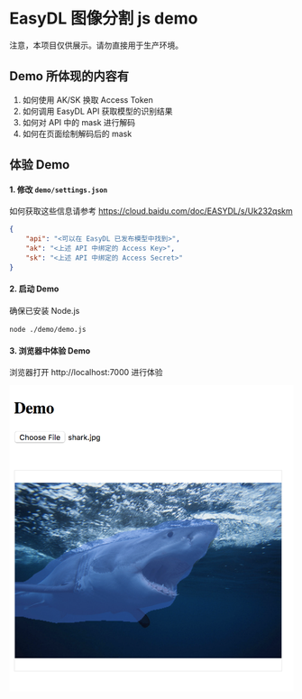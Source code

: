 # EasyDL 图像分割 js demo

注意，本项目仅供展示。请勿直接用于生产环境。

## Demo 所体现的内容有

1. 如何使用 AK/SK 换取 Access Token
2. 如何调用 EasyDL API 获取模型的识别结果
3. 如何对 API 中的 mask 进行解码
4. 如何在页面绘制解码后的 mask

## 体验 Demo

#### 1. 修改 `demo/settings.json`

如何获取这些信息请参考 https://cloud.baidu.com/doc/EASYDL/s/Uk232qskm

```json
{
    "api": "<可以在 EasyDL 已发布模型中找到>",
    "ak": "<上述 API 中绑定的 Access Key>",
    "sk": "<上述 API 中绑定的 Access Secret>"
}
```

#### 2. 启动 Demo

确保已安装 Node.js

`node ./demo/demo.js`

#### 3. 浏览器中体验 Demo

浏览器打开 http://localhost:7000 进行体验

![Screenshot](./screenshot/overview.png)
